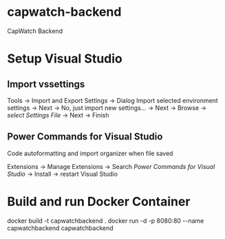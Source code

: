 # capwatch-backend

CapWatch Backend

# Setup Visual Studio

## Import vssettings

Tools -> Import and Export Settings -> Dialog
Import selected environment settings -> Next -> No, just import new settings... -> Next -> Browse -> *select Settings File* -> Next -> Finish

## Power Commands for Visual Studio

Code autoformatting and import organizer when file saved

Extensions -> Manage Extensions -> Search *Power Commands for Visual Studio* -> Install -> restart Visual Studio

# Build and run Docker Container

docker build -t capwatchbackend .
docker run -d -p 8080:80 --name capwatchbackend capwatchbackend
